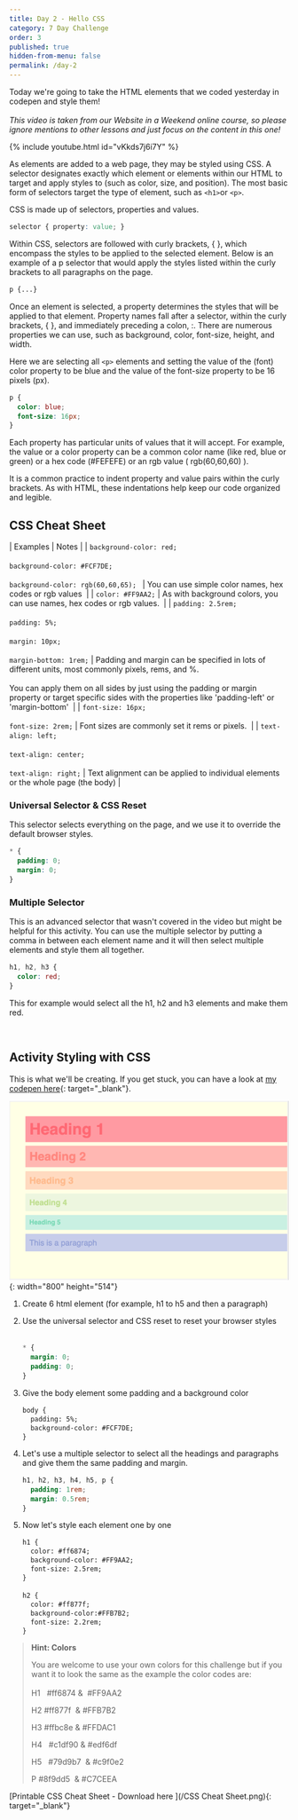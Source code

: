 ```yaml
---
title: Day 2 - Hello CSS
category: 7 Day Challenge
order: 3
published: true
hidden-from-menu: false
permalink: /day-2
---
```


Today we're going to take the HTML elements that we coded yesterday in codepen and style them\!&nbsp;<br><br>*This video is taken from our Website in a Weekend online course, so please ignore mentions to other lessons and just focus on the content in this one\!&nbsp;*

{% include youtube.html id="vKkds7j6i7Y" %}

As elements are added to a web page, they may be styled using CSS. A selector designates exactly which element or elements within our HTML to target and apply styles to (such as color, size, and position). The most basic form of selectors target the type of element, such as&nbsp;`<h1>`or&nbsp;`<p>`.

CSS is made up of selectors, properties and values.

~~~css
selector { property: value; }
~~~

Within CSS, selectors are followed with curly brackets, \{ \}, which encompass the styles to be applied to the selected element. Below is an example of a p selector that would apply the styles listed within the curly brackets to all paragraphs on the page.

~~~css
p {...}
~~~

Once an element is selected, a property determines the styles that will be applied to that element. Property names fall after a selector, within the curly brackets, \{ \}, and immediately preceding a colon, :. There are numerous properties we can use, such as background, color, font-size, height, and width.

Here we are selecting all&nbsp;`<p>`&nbsp;elements and setting the value of the (font) color property to be blue and the value of the font-size property to be 16 pixels (px).

~~~css
p {
  color: blue;
  font-size: 16px;
}
~~~

Each property has particular units of values that it will accept. For example, the value or a color property can be a common color name (like red, blue or green) or a hex code (\#FEFEFE) or an rgb value ( rgb(60,60,60) ).

It is a common practice to indent property and value pairs within the curly brackets. As with HTML, these indentations help keep our code organized and legible.

## CSS Cheat Sheet

| Examples | Notes |
| `background-color: red; `<br><br>`background-color: #FCF7DE; `<br><br>`background-color: rgb(60,60,65); ` | You can use simple color names, hex codes or rgb values&nbsp; |
| `color: #FF9AA2;` | As with background colors, you can use names, hex codes or rgb values.&nbsp; |
| `padding: 2.5rem;`<br><br>`padding: 5%;`<br><br>`margin: 10px;`<br><br>`margin-bottom: 1rem;` | Padding and margin can be specified in lots of different units, most commonly pixels, rems, and %.&nbsp;<br><br>You can apply them on all sides by just using the padding or margin property or target specific sides with the properties like 'padding-left' or 'margin-bottom'&nbsp; |
| `font-size: 16px;`<br><br>`font-size: 2rem;` | Font sizes are commonly set it rems or pixels.&nbsp; |
| `text-align: left;`<br><br>`text-align: center;`<br><br>`text-align: right;` | Text alignment can be applied to individual elements or the whole page (the body) |

### Universal Selector & CSS Reset

This selector selects everything on the page, and we use it to override the default browser styles.&nbsp;

~~~css
* {
  padding: 0;
  margin: 0;
}
~~~

### Multiple Selector&nbsp;

This is an advanced selector that wasn't covered in the video but might be helpful for this activity. You can use the multiple selector by putting a comma in between each element name and it will then select multiple elements and style them all together.&nbsp;

~~~css
h1, h2, h3 {
  color: red;
}
~~~

This for example would select all the h1, h2 and h3 elements and make them red.&nbsp;

&nbsp;

## Activity Styling with CSS

This is what we'll be creating. If you get stuck, you can have a look at [my codepen here](https://codepen.io/instituteofcode/pen/gJOdgL?editors=1100){: target="_blank"}.&nbsp;

![](/uploads/screen-shot-2020-01-11-at-8-56-43-am.png){: width="800" height="514"}

1. Create 6 html element (for example, h1 to h5 and then a paragraph)
2. Use the universal selector and CSS reset to reset your browser styles&nbsp;<br>&nbsp;

   ~~~css
   * {
     margin: 0;
     padding: 0;
   }
   ~~~
3. Give the body element some padding and a background color

   ~~~
   body {
     padding: 5%;
     background-color: #FCF7DE;
   }
   ~~~
4. Let's use a multiple selector to select all the headings and paragraphs and give them the same padding and margin.

   ~~~css
   h1, h2, h3, h4, h5, p {
     padding: 1rem;
     margin: 0.5rem;
   }
   ~~~
5. Now let's style each element one by one

   ~~~
   h1 {
     color: #ff6874;
     background-color: #FF9AA2;
     font-size: 2.5rem;
   }

   h2 {
     color: #ff877f;
     background-color:#FFB7B2;
     font-size: 2.2rem;
   }
   ~~~

> **Hint: Colors**
>
>
> You are welcome to use your own colors for this challenge but if you want it to look the same as the example the color codes are:<br><br>H1 &nbsp; \#ff6874 & &nbsp;\#FF9AA2
>
>
> H2 \#ff877f &nbsp;& \#FFB7B2
>
>
> H3 \#ffbc8e & \#FFDAC1
>
>
> H4 &nbsp; \#c1df90 & \#edf6df&nbsp;
>
>
> H5 &nbsp; \#79d9b7 &nbsp;& \#c9f0e2
>
>
> P \#8f9dd5 &nbsp;& \#C7CEEA

[Printable CSS Cheat Sheet - Download here&nbsp;](/CSS Cheat Sheet.png){: target="_blank"}